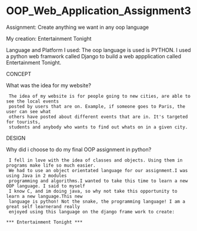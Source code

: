 # OOP_Web_Application_Assignment3
Assignment: Create anything we want in any oop language

My creation: Entertainment Tonight 

Language and Platform I used: The oop language is used is PYTHON. I used a python web framwork called Django to build a web appplication called Entertainment Tonight.



CONCEPT

What was the idea for my website?

 	 The idea of my website is for people going to new cities, are able to see the local events
 	 posted by users that are on. Example, if someone goes to Paris, the user can see what 
 	 others have posted about different events that are in. It's targeted for tourists, 
 	 students and anybody who wants to find out whats on in a given city.

		
DESIGN

Why did i choose to do my final OOP assignment in python? 

 	 I fell in love with the idea of classes and objects. Using them in programs make life so much easier.
 	 We had to use an object orientated language for our assignment.I was using Java in 2 modules 
 	 programming and algorithms.I wanted to take this time to learn a new OOP language. I said to myself 
 	 I know C, and im doing java, so why not take this opportunity to learn a new language.This new 
 	 language is python! Not the snake, the programming language! I am a great self learnerand really 
 	 enjoyed using this language on the django frame work to create:

	*** Entertainment Tonight ***



